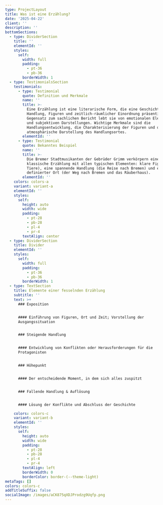 ```yaml
---
type: ProjectLayout
title: Was ist eine Erzählung?
date: '2025-04-22'
client: ''
description: ''
bottomSections:
  - type: DividerSection
    title: ''
    elementId: ''
    styles:
      self:
        width: full
        padding:
          - pt-36
          - pb-36
        borderWidth: 1
  - type: TestimonialsSection
    testimonials:
      - type: Testimonial
        quote: Definition und Merkmale
        name: ''
        title: >-
          Eine Erzählung ist eine literarische Form, die eine Geschichte mit
          Handlung, Figuren und zeitlich-räumlicher Einordnung präsentiert. Im
          Gegensatz zum sachlichen Bericht lebt sie von emotionalen Elementen
          und subjektiven Darstellungen. Wichtige Merkmale sind die
          Handlungsentwicklung, die Charakterisierung der Figuren und die
          atmosphärische Darstellung des Handlungsortes.
        elementId: ''
      - type: Testimonial
        quote: Bekanntes Beispiel
        name: ''
        title: >-
          Die Bremer Stadtmusikanten der Gebrüder Grimm verkörpern eine
          klassische Erzählung mit allen typischen Elementen: klare Figuren (die
          Tiere), eine spannende Handlung (die Reise nach Bremen) und ein
          definierter Ort (der Weg nach Bremen und das Räuberhaus).
        elementId: ''
    colors: colors-a
    variant: variant-a
    elementId: ''
    styles:
      self:
        height: auto
        width: wide
        padding:
          - pt-28
          - pb-28
          - pl-4
          - pr-4
        textAlign: center
  - type: DividerSection
    title: Divider
    elementId: ''
    styles:
      self:
        width: full
        padding:
          - pt-36
          - pb-36
        borderWidth: 1
  - type: TextSection
    title: Elemente einer fesselnden Erzählung
    subtitle: ''
    text: >+
      ### Exposition


      #### Einführung von Figuren, Ort und Zeit; Vorstellung der
      Ausgangssituation


      ### Steigende Handlung


      #### Entwicklung von Konflikten oder Herausforderungen für die
      Protagonisten


      ### Höhepunkt


      #### Der entscheidende Moment, in dem sich alles zuspitzt


      ### Fallende Handlung & Auflösung


      #### Lösung der Konflikte und Abschluss der Geschichte

    colors: colors-c
    variant: variant-b
    elementId: ''
    styles:
      self:
        height: auto
        width: wide
        padding:
          - pt-28
          - pb-28
          - pl-4
          - pr-4
        textAlign: left
        borderWidth: 0
        borderColor: border-(--theme-light)
metaTags: []
colors: colors-c
addTitleSuffix: false
socialImage: /images/aCK875qXDJProdzg9Uqfp.png
---
```



